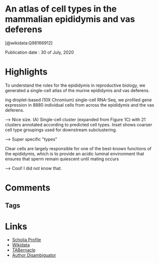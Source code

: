 
An atlas of cell types in the mammalian epididymis and vas deferens
===================================================================
  
  [@wikidata:Q98166912]  
  
Publication date : 30 of July, 2020  

# Highlights

To understand the roles for the epididymis in reproductive biology, we generated a single-cell atlas of the murine epididymis and vas deferens. 

ing droplet-based (10X Chromium) single-cell RNA-Seq, we profiled gene expression in 8880 individual cells from across the epididymis and the vas deferens.

--> Nice size.
(A) Single-cell cluster (expanded from Figure 1C) with 21 clusters annotated according to predicted cell types. Inset shows coarser cell type groupings used for downstream subclustering.

--> Super specific "types"

Clear cells are largely responsible for one of the best-known functions of the epididymis, which is to provide an acidic luminal environment that ensures that sperm remain quiescent until mating occurs

--> Cool! I did not know that.
# Comments

## Tags

# Links
  
 * [Scholia Profile](https://scholia.toolforge.org/work/Q98166912)  
 * [Wikidata](https://www.wikidata.org/wiki/Q98166912)  
 * [TABernacle](https://tabernacle.toolforge.org/?#/tab/manual/Q98166912/P921%3BP4510)  
 * [Author Disambiguator](https://author-disambiguator.toolforge.org/work_item_oauth.php?id=Q98166912&batch_id=&match=1&author_list_id=&doit=Get+author+links+for+work)  
